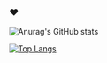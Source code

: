 ### ♥

![Anurag's GitHub stats](https://github-readme-stats.vercel.app/api?username=antoffee&count_private=true&show_icons=true&theme=radical)

[![Top Langs](https://github-readme-stats.vercel.app/api/top-langs/?username=antoffee&layout=compact&theme=radical)](https://github.com/anuraghazra/github-readme-stats)
<!--
**antoffee/antoffee** is a ✨ _special_ ✨ repository because its `README.md` (this file) appears on your GitHub profile.

Here are some ideas to get you started:

- 🔭 I’m currently working on ...
- 🌱 I’m currently learning ...
- 👯 I’m looking to collaborate on ...
- 🤔 I’m looking for help with ...
- 💬 Ask me about ...
- 📫 How to reach me: ...
- 😄 Pronouns: ...
- ⚡ Fun fact: ...
-->
